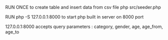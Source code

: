  
RUN ONCE to create table and insert data from csv file
    php src/seeder.php

RUN php -S 127.0.0.1:8000 to start php built in server on 8000 port

127.0.0.1:8000 accepts query parameters :
    category, gender, age, age_from, age_to